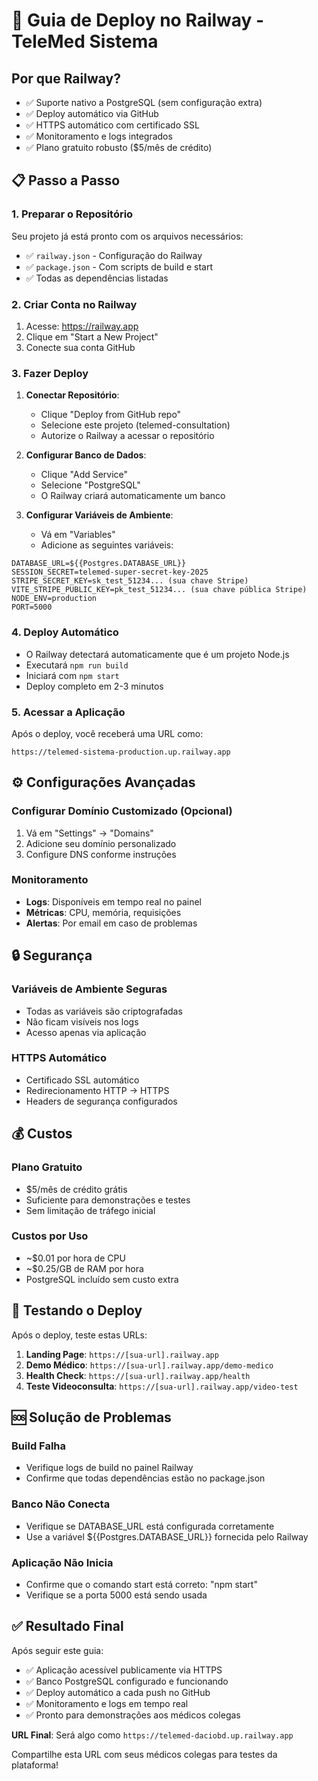# 🚀 Guia de Deploy no Railway - TeleMed Sistema

## Por que Railway?
- ✅ Suporte nativo a PostgreSQL (sem configuração extra)
- ✅ Deploy automático via GitHub
- ✅ HTTPS automático com certificado SSL
- ✅ Monitoramento e logs integrados
- ✅ Plano gratuito robusto ($5/mês de crédito)

## 📋 Passo a Passo

### 1. Preparar o Repositório
Seu projeto já está pronto com os arquivos necessários:
- ✅ `railway.json` - Configuração do Railway
- ✅ `package.json` - Com scripts de build e start
- ✅ Todas as dependências listadas

### 2. Criar Conta no Railway
1. Acesse: https://railway.app
2. Clique em "Start a New Project"
3. Conecte sua conta GitHub

### 3. Fazer Deploy
1. **Conectar Repositório**:
   - Clique "Deploy from GitHub repo"
   - Selecione este projeto (telemed-consultation)
   - Autorize o Railway a acessar o repositório

2. **Configurar Banco de Dados**:
   - Clique "Add Service" 
   - Selecione "PostgreSQL"
   - O Railway criará automaticamente um banco

3. **Configurar Variáveis de Ambiente**:
   - Vá em "Variables"
   - Adicione as seguintes variáveis:

```env
DATABASE_URL=${{Postgres.DATABASE_URL}}
SESSION_SECRET=telemed-super-secret-key-2025
STRIPE_SECRET_KEY=sk_test_51234... (sua chave Stripe)
VITE_STRIPE_PUBLIC_KEY=pk_test_51234... (sua chave pública Stripe)
NODE_ENV=production
PORT=5000
```

### 4. Deploy Automático
- O Railway detectará automaticamente que é um projeto Node.js
- Executará `npm run build` 
- Iniciará com `npm start`
- Deploy completo em 2-3 minutos

### 5. Acessar a Aplicação
Após o deploy, você receberá uma URL como:
```
https://telemed-sistema-production.up.railway.app
```

## ⚙️ Configurações Avançadas

### Configurar Domínio Customizado (Opcional)
1. Vá em "Settings" → "Domains"
2. Adicione seu domínio personalizado
3. Configure DNS conforme instruções

### Monitoramento
- **Logs**: Disponíveis em tempo real no painel
- **Métricas**: CPU, memória, requisições
- **Alertas**: Por email em caso de problemas

## 🔒 Segurança

### Variáveis de Ambiente Seguras
- Todas as variáveis são criptografadas
- Não ficam visíveis nos logs
- Acesso apenas via aplicação

### HTTPS Automático
- Certificado SSL automático
- Redirecionamento HTTP → HTTPS
- Headers de segurança configurados

## 💰 Custos

### Plano Gratuito
- $5/mês de crédito grátis
- Suficiente para demonstrações e testes
- Sem limitação de tráfego inicial

### Custos por Uso
- ~$0.01 por hora de CPU
- ~$0.25/GB de RAM por hora  
- PostgreSQL incluído sem custo extra

## 🧪 Testando o Deploy

Após o deploy, teste estas URLs:
1. **Landing Page**: `https://[sua-url].railway.app`
2. **Demo Médico**: `https://[sua-url].railway.app/demo-medico`
3. **Health Check**: `https://[sua-url].railway.app/health`
4. **Teste Videoconsulta**: `https://[sua-url].railway.app/video-test`

## 🆘 Solução de Problemas

### Build Falha
- Verifique logs de build no painel Railway
- Confirme que todas dependências estão no package.json

### Banco Não Conecta
- Verifique se DATABASE_URL está configurada corretamente
- Use a variável ${{Postgres.DATABASE_URL}} fornecida pelo Railway

### Aplicação Não Inicia
- Confirme que o comando start está correto: "npm start"
- Verifique se a porta 5000 está sendo usada

## ✅ Resultado Final

Após seguir este guia:
- ✅ Aplicação acessível publicamente via HTTPS
- ✅ Banco PostgreSQL configurado e funcionando
- ✅ Deploy automático a cada push no GitHub
- ✅ Monitoramento e logs em tempo real
- ✅ Pronto para demonstrações aos médicos colegas

**URL Final**: Será algo como `https://telemed-daciobd.up.railway.app`

Compartilhe esta URL com seus médicos colegas para testes da plataforma!